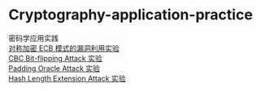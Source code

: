 # Cryptography-application-practice   
密码学应用实践   
[对称加密 ECB 模式的漏洞利用实验](https://pentesterlab.com/exercises/ecb)  
[CBC Bit-flipping Attack 实验](https://github.com/c4pr1c3/dockermutillidae)  
[Padding Oracle Attack 实验](https://pentesterlab.com/exercises/padding_oracle/course)  
[Hash Length Extension Attack 实验](https://github.com/c4pr1c3/docker-cryptomg)  

